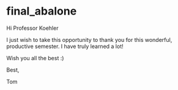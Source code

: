 # final_abalone
Hi Professor Koehler

I just wish to take this opportunity to thank you for this wonderful, productive semester. I have truly learned a lot!

Wish you all the best :)

Best,

Tom
